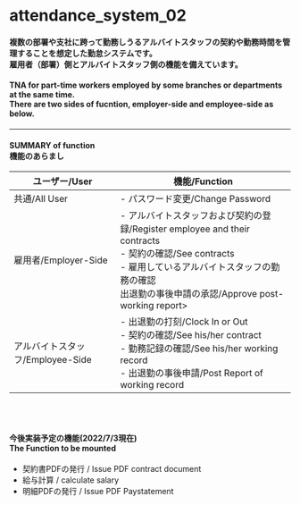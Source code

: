 # attendance_system_02

#### 複数の部署や支社に跨って勤務しうるアルバイトスタッフの契約や勤務時間を管理することを想定した**勤怠システム**です。<br>雇用者（部署）側とアルバイトスタッフ側の機能を備えています。<br>
#### **TNA** for part-time workers employed by  some branches or departments at the same time.<br>There are two sides of fucntion, employer-side and employee-side as below.
------------------------------------------------------------------------------------------

#### SUMMARY of function<br>機能のあらまし
|ユーザー/User|機能/Function|
|---|---|
|共通/All User|- パスワード変更/Change Password|
|雇用者/Employer-Side|- アルバイトスタッフおよび契約の登録/Register employee and their contracts <br>- 契約の確認/See contracts <br>- 雇用しているアルバイトスタッフの勤務の確認<br> 出退勤の事後申請の承認/Approve post-working report>|
|アルバイトスタッフ/Employee-Side|- 出退勤の打刻/Clock In or Out <br>- 契約の確認/See his/her contract <br>- 勤務記録の確認/See his/her working record<br>- 出退勤の事後申請/Post Report of working record|
<br>
<br>

#### 今後実装予定の機能(2022/7/3現在)<br>The Function to be mounted
- 契約書PDFの発行 / Issue PDF contract document
- 給与計算 / calculate salary
- 明細PDFの発行 / Issue PDF Paystatement
